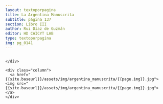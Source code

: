 ```yaml
---
layout: textoporpagina
title: La Argentina Manuscrita
subtitle: página 137
section: Libro III
author: Rui Díaz de Guzmán
editor: HD CAICYT LAB
type: textoporpagina
img: pg_0141
---
```


<div class="row">
    <div class="column">


    </div>

    <div class="column">
      <a href="{{site.baseurl}}/assets/img/argentina_manuscrita/{{page.img}}.jpg"><img src="{{site.baseurl}}/assets/img/argentina_manuscrita/{{page.img}}.jpg"></a>
    </div>
</div>